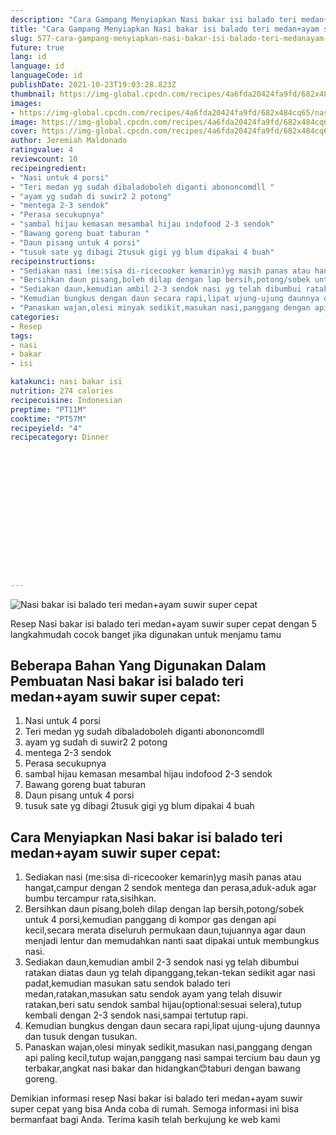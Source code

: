 ```yaml
---
description: "Cara Gampang Menyiapkan Nasi bakar isi balado teri medan+ayam suwir super cepat Anti Gagal"
title: "Cara Gampang Menyiapkan Nasi bakar isi balado teri medan+ayam suwir super cepat Anti Gagal"
slug: 577-cara-gampang-menyiapkan-nasi-bakar-isi-balado-teri-medanayam-suwir-super-cepat-anti-gagal
future: true
lang: id
language: id
languageCode: id
publishDate: 2021-10-23T19:03:28.823Z 
thumbnail: https://img-global.cpcdn.com/recipes/4a6fda20424fa9fd/682x484cq65/nasi-bakar-isi-balado-teri-medanayam-suwir-super-cepat-foto-resep-utama.png
images:
- https://img-global.cpcdn.com/recipes/4a6fda20424fa9fd/682x484cq65/nasi-bakar-isi-balado-teri-medanayam-suwir-super-cepat-foto-resep-utama.png
image: https://img-global.cpcdn.com/recipes/4a6fda20424fa9fd/682x484cq65/nasi-bakar-isi-balado-teri-medanayam-suwir-super-cepat-foto-resep-utama.png
cover: https://img-global.cpcdn.com/recipes/4a6fda20424fa9fd/682x484cq65/nasi-bakar-isi-balado-teri-medanayam-suwir-super-cepat-foto-resep-utama.png
author: Jeremiah Maldonado
ratingvalue: 4
reviewcount: 10
recipeingredient:
- "Nasi untuk 4 porsi"
- "Teri medan yg sudah dibaladoboleh diganti abononcomdll "
- "ayam yg sudah di suwir2 2 potong"
- "mentega 2-3 sendok"
- "Perasa secukupnya"
- "sambal hijau kemasan mesambal hijau indofood 2-3 sendok"
- "Bawang goreng buat taburan "
- "Daun pisang untuk 4 porsi"
- "tusuk sate yg dibagi 2tusuk gigi yg blum dipakai 4 buah"
recipeinstructions:
- "Sediakan nasi (me:sisa di-ricecooker kemarin)yg masih panas atau hangat,campur dengan 2 sendok mentega dan perasa,aduk-aduk agar bumbu tercampur rata,sisihkan."
- "Bersihkan daun pisang,boleh dilap dengan lap bersih,potong/sobek untuk 4 porsi,kemudian panggang di kompor gas dengan api kecil,secara merata diseluruh permukaan daun,tujuannya agar daun menjadi lentur dan memudahkan nanti saat dipakai untuk membungkus nasi."
- "Sediakan daun,kemudian ambil 2-3 sendok nasi yg telah dibumbui ratakan diatas daun yg telah dipanggang,tekan-tekan sedikit agar nasi padat,kemudian masukan satu sendok balado teri medan,ratakan,masukan satu sendok ayam yang telah disuwir ratakan,beri satu sendok sambal hijau(optional:sesuai selera),tutup kembali dengan 2-3 sendok nasi,sampai tertutup rapi."
- "Kemudian bungkus dengan daun secara rapi,lipat ujung-ujung daunnya dan tusuk dengan tusukan."
- "Panaskan wajan,olesi minyak sedikit,masukan nasi,panggang dengan api paling kecil,tutup wajan,panggang nasi sampai tercium bau daun yg terbakar,angkat nasi bakar dan hidangkan😊taburi dengan bawang goreng."
categories:
- Resep
tags:
- nasi
- bakar
- isi

katakunci: nasi bakar isi 
nutrition: 274 calories
recipecuisine: Indonesian
preptime: "PT11M"
cooktime: "PT57M"
recipeyield: "4"
recipecategory: Dinner


     
    
    
    
    
    
    
    
    
    
    
      
    
---
```



![Nasi bakar isi balado teri medan+ayam suwir super cepat](https://img-global.cpcdn.com/recipes/4a6fda20424fa9fd/682x484cq65/nasi-bakar-isi-balado-teri-medanayam-suwir-super-cepat-foto-resep-utama.png)

Resep Nasi bakar isi balado teri medan+ayam suwir super cepat    dengan 5 langkahmudah cocok banget jika digunakan untuk menjamu tamu

<!--inarticleads1-->

## Beberapa Bahan Yang Digunakan Dalam Pembuatan Nasi bakar isi balado teri medan+ayam suwir super cepat:

1. Nasi untuk 4 porsi
1. Teri medan yg sudah dibaladoboleh diganti abononcomdll 
1. ayam yg sudah di suwir2 2 potong
1. mentega 2-3 sendok
1. Perasa secukupnya
1. sambal hijau kemasan mesambal hijau indofood 2-3 sendok
1. Bawang goreng buat taburan 
1. Daun pisang untuk 4 porsi
1. tusuk sate yg dibagi 2tusuk gigi yg blum dipakai 4 buah



<!--inarticleads2-->

## Cara Menyiapkan Nasi bakar isi balado teri medan+ayam suwir super cepat:

1. Sediakan nasi (me:sisa di-ricecooker kemarin)yg masih panas atau hangat,campur dengan 2 sendok mentega dan perasa,aduk-aduk agar bumbu tercampur rata,sisihkan.
1. Bersihkan daun pisang,boleh dilap dengan lap bersih,potong/sobek untuk 4 porsi,kemudian panggang di kompor gas dengan api kecil,secara merata diseluruh permukaan daun,tujuannya agar daun menjadi lentur dan memudahkan nanti saat dipakai untuk membungkus nasi.
1. Sediakan daun,kemudian ambil 2-3 sendok nasi yg telah dibumbui ratakan diatas daun yg telah dipanggang,tekan-tekan sedikit agar nasi padat,kemudian masukan satu sendok balado teri medan,ratakan,masukan satu sendok ayam yang telah disuwir ratakan,beri satu sendok sambal hijau(optional:sesuai selera),tutup kembali dengan 2-3 sendok nasi,sampai tertutup rapi.
1. Kemudian bungkus dengan daun secara rapi,lipat ujung-ujung daunnya dan tusuk dengan tusukan.
1. Panaskan wajan,olesi minyak sedikit,masukan nasi,panggang dengan api paling kecil,tutup wajan,panggang nasi sampai tercium bau daun yg terbakar,angkat nasi bakar dan hidangkan😊taburi dengan bawang goreng.




Demikian informasi  resep Nasi bakar isi balado teri medan+ayam suwir super cepat   yang bisa Anda coba di rumah. Semoga informasi ini bisa bermanfaat bagi Anda. Terima kasih telah berkujung ke web kami
